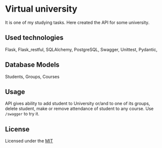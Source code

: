 # Virtual university

It is one of my studying tasks. Here created the API for some university.

## Used technologies

Flask, Flask_restful, SQLAlchemy, PostgreSQL, Swagger, Unittest, Pydantic, 

## Database Models

Students, Groups, Courses

## Usage

API gives ability to add student to University or/and to one of its groups, delete student, make or remove attendance of student to any course.
Use ```/swagger``` to try it.

## License
Licensed under the [MIT](LICENSE)



